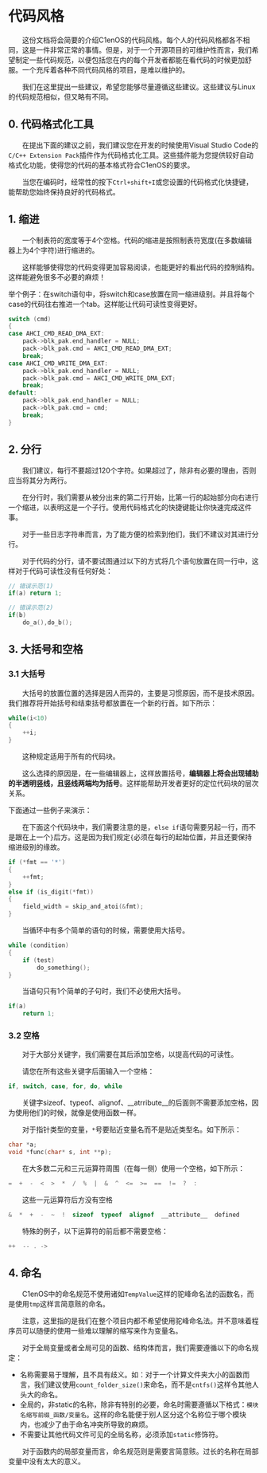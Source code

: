 # 代码风格

&emsp;&emsp;这份文档将会简要的介绍C1enOS的代码风格。每个人的代码风格都各不相同，这是一件非常正常的事情。但是，对于一个开源项目的可维护性而言，我们希望制定一些代码规范，以便包括您在内的每个开发者都能在看代码的时候更加舒服。一个充斥着各种不同代码风格的项目，是难以维护的。

&emsp;&emsp;我们在这里提出一些建议，希望您能够尽量遵循这些建议。这些建议与Linux的代码规范相似，但又略有不同。



## 0. 代码格式化工具

&emsp;&emsp;在提出下面的建议之前，我们建议您在开发的时候使用Visual Studio Code的`C/C++ Extension Pack`插件作为代码格式化工具。这些插件能为您提供较好自动格式化功能，使得您的代码的基本格式符合C1enOS的要求。

&emsp;&emsp;当您在编码时，经常性的按下`Ctrl+shift+I`或您设置的代码格式化快捷键，能帮助您始终保持良好的代码格式。

## 1. 缩进

&emsp;&emsp;一个制表符的宽度等于4个空格。代码的缩进是按照制表符宽度(在多数编辑器上为4个字符)进行缩进的。

&emsp;&emsp;这样能够使得您的代码变得更加容易阅读，也能更好的看出代码的控制结构。这样能避免很多不必要的麻烦！

举个例子：在switch语句中，将switch和case放置在同一缩进级别。并且将每个case的代码往右推进一个tab。这样能让代码可读性变得更好。

```c
switch (cmd)
{
case AHCI_CMD_READ_DMA_EXT:
    pack->blk_pak.end_handler = NULL;
    pack->blk_pak.cmd = AHCI_CMD_READ_DMA_EXT;
    break;
case AHCI_CMD_WRITE_DMA_EXT:
    pack->blk_pak.end_handler = NULL;
    pack->blk_pak.cmd = AHCI_CMD_WRITE_DMA_EXT;
    break;
default:
    pack->blk_pak.end_handler = NULL;
    pack->blk_pak.cmd = cmd;
    break;
}
```

## 2. 分行

&emsp;&emsp;我们建议，每行不要超过120个字符。如果超过了，除非有必要的理由，否则应当将其分为两行。

&emsp;&emsp;在分行时，我们需要从被分出来的第二行开始，比第一行的起始部分向右进行一个缩进，以表明这是一个子行。使用代码格式化的快捷键能让你快速完成这件事。

&emsp;&emsp;对于一些日志字符串而言，为了能方便的检索到他们，我们不建议对其进行分行。

&emsp;&emsp;对于代码的分行，请不要试图通过以下的方式将几个语句放置在同一行中，这样对于代码可读性没有任何好处：

```c
// 错误示范(1)
if(a) return 1;

// 错误示范(2)
if(b)
    do_a(),do_b();
```

## 3. 大括号和空格

### 3.1 大括号

&emsp;&emsp;大括号的放置位置的选择是因人而异的，主要是习惯原因，而不是技术原因。我们推荐将开始括号和结束括号都放置在一个新的行首。如下所示：


```c
while(i<10)
{
    ++i;
}
```

&emsp;&emsp;这种规定适用于所有的代码块。

&emsp;&emsp;这么选择的原因是，在一些编辑器上，这样放置括号，**编辑器上将会出现辅助的半透明竖线，且竖线两端均为括号**。这样能帮助开发者更好的定位代码块的层次关系。

下面通过一些例子来演示：

&emsp;&emsp;在下面这个代码块中，我们需要注意的是，`else if`语句需要另起一行，而不是跟在上一个`}`后方。这是因为我们规定`{`必须在每行的起始位置，并且还要保持缩进级别的缘故。

```c
if (*fmt == '*')
{
    ++fmt;
}
else if (is_digit(*fmt))
{
    field_width = skip_and_atoi(&fmt);
}
```

&emsp;&emsp;当循环中有多个简单的语句的时候，需要使用大括号。

```c
while (condition) 
{
    if (test)
        do_something();
}
```

&emsp;&emsp;当语句只有1个简单的子句时，我们不必使用大括号。

```c
if(a)
    return 1;
```

### 3.2 空格

&emsp;&emsp;对于大部分关键字，我们需要在其后添加空格，以提高代码的可读性。

&emsp;&emsp;请您在所有这些关键字后面输入一个空格：

```c
if, switch, case, for, do, while
```

&emsp;&emsp;关键字sizeof、typeof、alignof、__atrribute__的后面则不需要添加空格，因为使用他们的时候，就像是使用函数一样。


&emsp;&emsp;对于指针类型的变量，`*`号要贴近变量名而不是贴近类型名。如下所示：
```c
char *a;
void *func(char* s, int **p);
```

&emsp;&emsp;在大多数二元和三元运算符周围（在每一侧）使用一个空格，如下所示：

```c
=  +  -  <  >  *  /  %  |  &  ^  <=  >=  ==  !=  ?  :
```

&emsp;&emsp;这些一元运算符后方没有空格

```c
&  *  +  -  ~  !  sizeof  typeof  alignof  __attribute__  defined
```

&emsp;&emsp;特殊的例子，以下运算符的前后都不需要空格：
```c
++  -- . ->
```
## 4. 命名

&emsp;&emsp;C1enOS中的命名规范不使用诸如`TempValue`这样的驼峰命名法的函数名，而是使用`tmp`这样言简意赅的命名。

&emsp;&emsp;注意，这里指的是我们在整个项目内都不希望使用驼峰命名法。并不意味着程序员可以随便的使用一些难以理解的缩写来作为变量名。

&emsp;&emsp;对于全局变量或者全局可见的函数、结构体而言，我们需要遵循以下的命名规定：
- 名称需要易于理解，且不具有歧义。如：对于一个计算文件夹大小的函数而言，我们建议使用`count_folder_size()`来命名，而不是`cntfs()`这样令其他人头大的命名。
- 全局的，非static的名称，除非有特别的必要，命名时需要遵循以下格式：`模块名缩写前缀_函数/变量名`。这样的命名能便于别人区分这个名称位于哪个模块内，也减少了由于命名冲突所导致的麻烦。
- 不需要让其他代码文件可见的全局名称，必须添加`static`修饰符。

&emsp;&emsp;对于函数内的局部变量而言，命名规范则是需要言简意赅。过长的名称在局部变量中没有太大的意义。

